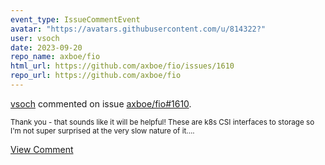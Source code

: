 ```yaml
---
event_type: IssueCommentEvent
avatar: "https://avatars.githubusercontent.com/u/814322?"
user: vsoch
date: 2023-09-20
repo_name: axboe/fio
html_url: https://github.com/axboe/fio/issues/1610
repo_url: https://github.com/axboe/fio
---
```


<a href='https://github.com/vsoch' target='_blank'>vsoch</a> commented on issue <a href='https://github.com/axboe/fio/issues/1610' target='_blank'>axboe/fio#1610</a>.

<small>Thank you - that sounds like it will be helpful! These are k8s CSI interfaces to storage so I'm not super surprised at the very slow nature of it....</small>

<a href='https://github.com/axboe/fio/issues/1610' target='_blank'>View Comment</a>